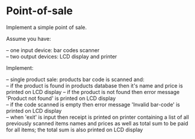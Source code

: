 # Point-of-sale

Implement a simple point of sale. 
 
Assume you have: 

 –  one input device: bar codes scanner  
 –  two output devices: LCD display and printer 
 
Implement: 

 – single product sale: products bar code is scanned and:  
   – if the product is found in products database then it's name and price is printed on LCD display 
   – if the product is not found then error message 'Product not found' is printed on LCD display  
   – if the code scanned is empty then error message 'Invalid bar-code' is printed on LCD display  
 – when 'exit' is input then receipt is printed on printer containing a list of all previously scanned items names and prices as well as total sum to be paid for all items; the total sum is also printed on LCD display 
